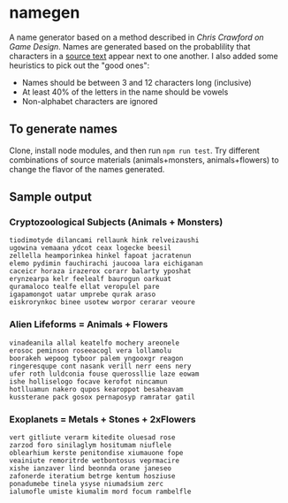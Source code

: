 # namegen

A name generator based on a method described in _Chris Crawford on Game Design_. Names are generated based on the probablility that characters in a [source text](https://github.com/dariusk/corpora/) appear next to one another. I also added some heuristics to pick out the "good ones":

* Names should be between 3 and 12 characters long (inclusive)
* At least 40% of the letters in the name should be vowels
* Non-alphabet characters are ignored

## To generate names

Clone, install node modules, and then run `npm run test`. Try different combinations of source materials (animals+monsters, animals+flowers) to change the flavor of the names generated.

## Sample output

### Cryptozoological Subjects (Animals + Monsters)

```
tiodimotyde dilancami rellaunk hink relveizaushi
ugowina vemaana ydcot ceax logecke beesil
zellella heamporinkea hinkel fapoat jacratenun
elemo pydimin fauchirachi jaucooa lara eichiganan
caceicr horaza irazerox corarr balarty yposhat
erynzearpa kelr feelealf baurogun oarkuat
quramaloco tealfe ellat veropulel pare
igapamongot uatar umprebe qurak araso
eiskrorynkoc binee usotew worpor cerarar veoure
```

### Alien Lifeforms = Animals + Flowers

```
vinadeanila allal keatelfo mochery areonele
erosoc peminson roseeacogl vera lollamolu
boorakeh wepoog tyboor palem yngooxgr reagon
ringeresqupe cont nasank verill nerr eens nery
ufer roth luldconia fouse querossllie laze eowam
ishe holliselogo focave kerofot nincamun
hotlluamun nakero qupos kearoppot besaheavam
kussterane pack gosox pernaposyp ramratar gatil
```

### Exoplanets = Metals + Stones + 2xFlowers

```
vert gitliute verarm kitedite oluesad rose
zarzod foro sinilaglym hositumam niuflele
oblearhium kerste penitondise xiumauone fope
veainiute remoritrde wetbontosus veprmacire
xishe ianzaver lind beonnda orane janeseo
zafonerde iteratium betrge kentum hosziuse
ponadumebe tinela ysyse niumadsium zerc
ialumofle umiste kiumalim mord focum rambelfle
```
